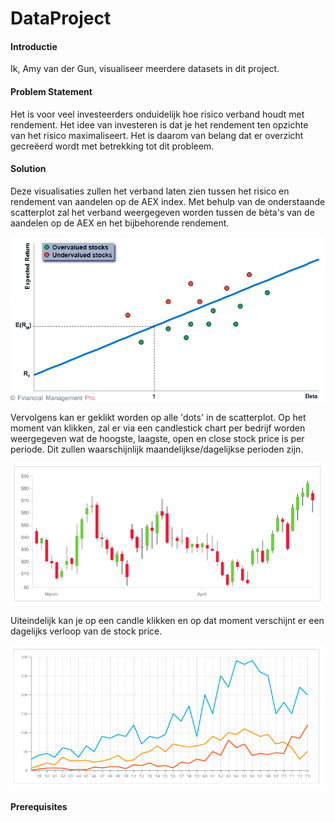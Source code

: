 # DataProject
#### Introductie
Ik, Amy van der Gun, visualiseer meerdere datasets in dit project.

#### Problem Statement
Het is voor veel investeerders onduidelijk hoe risico verband houdt met rendement. Het idee van investeren is dat je het rendement ten opzichte van het risico maximaliseert. Het is daarom van belang dat er overzicht gecreëerd wordt met betrekking tot dit probleem.

#### Solution
Deze visualisaties zullen het verband laten zien tussen het risico en rendement van aandelen op de AEX index.
Met behulp van de onderstaande scatterplot zal het verband weergegeven worden tussen de bèta's van de aandelen op de AEX en het bijbehorende rendement.

![](doc/SML.png)

Vervolgens kan er geklikt worden op alle 'dots' in de scatterplot. Op het moment van klikken, zal er via een candlestick chart per bedrijf worden weergegeven wat de hoogste, laagste, open en close stock price is per periode. Dit zullen waarschijnlijk maandelijkse/dagelijkse perioden zijn.

![](doc/CANDLE.png)

Uiteindelijk kan je op een candle klikken en op dat moment verschijnt er een dagelijks verloop van de stock price.  

![](doc/LINE.png)



#### Prerequisites
